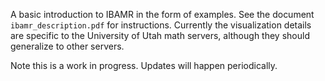 A basic introduction to IBAMR in the form of examples. See the document `ibamr_description.pdf` for instructions. Currently the visualization details are specific to the University of Utah math servers, although they should generalize to other servers.

Note this is a work in progress. Updates will happen periodically.
